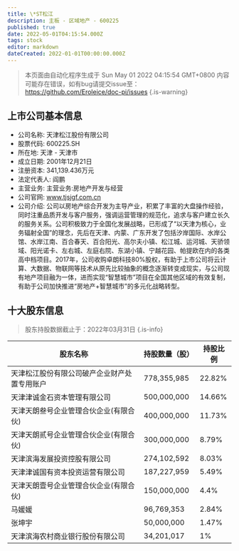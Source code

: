 ```yaml
---
title: \*ST松江
description: 主板 - 区域地产 - 600225
published: true
date: 2022-05-01T04:15:54.000Z
tags: stock
editor: markdown
dateCreated: 2022-01-01T00:00:00.000Z
---
```


> 本页面由自动化程序生成于 Sun May 01 2022 04:15:54 GMT+0800
> 内容可能存在错误，如有bug请提交issue至：https://github.com/Eroleice/doc-pi/issues
{.is-warning}

## 上市公司基本信息
- 公司名称: 天津松江股份有限公司
- 股票代码: 600225.SH
- 所在地: 天津 - 天津市
- 成立日期: 2001年12月21日
- 注册资本: 341,139.436万元
- 法定代表人: 阎鹏
- 主营业务: 主营业务:房地产开发与经营
- 公司官网: www.tjsjgf.com.cn
- 公司介绍: 公司以房地产综合开发为主导产业，积累了丰富的大盘操作经验，同时注重品质开发与客户服务，强调运营管理的规范化，追求与客户建立长久的服务关系。公司积极致力于全国化发展战略，已形成了“以天津为核心，业务辐射全国”的理念，先后在天津、内蒙、广东开发了包括汐岸国际、水岸公馆、水岸江南、百合春天、百合阳光、高尔夫小镇、松江城、运河城、天骄领域、阳光诺卡、左右城、左庭右院、东湖小镇、宁越花园、帕提欧在内的各类高中档项目。2017年，公司收购卓朗科技80%股权，有助于上市公司将云计算、大数据、物联网等技术从原先比较抽象的概念逐渐转变成现实，与公司现有地产项目融为一体，进而实现“智慧城市”项目在全国其他区域的有效复制，有助于公司加快推进“房地产+智慧城市”的多元化战略转型。


## 十大股东信息
> 股东持股数据截止于：2022年03月31日
{.is-info}

| 股东名称 | 持股数量（股） | 持股比例 |
| --- | --- | --- |
| 天津松江股份有限公司破产企业财产处置专用账户 | 778,355,985 | 22.82% |
| 天津津诚金石资本管理有限公司 | 500,000,000 | 14.66% |
| 天津天朗叁号企业管理合伙企业(有限合伙) | 400,000,000 | 11.73% |
| 天津天朗贰号企业管理合伙企业(有限合伙) | 300,000,000 | 8.79% |
| 天津滨海发展投资控股有限公司 | 274,102,592 | 8.03% |
| 天津津诚国有资本投资运营有限公司 | 187,227,959 | 5.49% |
| 天津天朗壹号企业管理合伙企业(有限合伙) | 150,000,000 | 4.4% |
| 马媛媛 | 96,769,353 | 2.84% |
| 张坤宇 | 50,000,000 | 1.47% |
| 天津滨海农村商业银行股份有限公司 | 34,201,017 | 1% |




